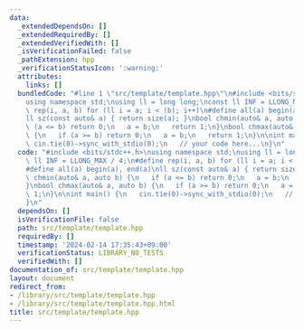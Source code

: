 ```yaml
---
data:
  _extendedDependsOn: []
  _extendedRequiredBy: []
  _extendedVerifiedWith: []
  _isVerificationFailed: false
  _pathExtension: hpp
  _verificationStatusIcon: ':warning:'
  attributes:
    links: []
  bundledCode: "#line 1 \"src/template/template.hpp\"\n#include <bits/stdc++.h>\n\
    using namespace std;\nusing ll = long long;\nconst ll INF = LLONG_MAX / 4;\n#define\
    \ rep(i, a, b) for (ll i = a; i < (b); i++)\n#define all(a) begin(a), end(a)\n\
    ll sz(const auto& a) { return size(a); }\nbool chmin(auto& a, auto b) {\n   if\
    \ (a <= b) return 0;\n   a = b;\n   return 1;\n}\nbool chmax(auto& a, auto b)\
    \ {\n   if (a >= b) return 0;\n   a = b;\n   return 1;\n}\n\nint main() {\n  \
    \ cin.tie(0)->sync_with_stdio(0);\n   // your code here...\n}\n"
  code: "#include <bits/stdc++.h>\nusing namespace std;\nusing ll = long long;\nconst\
    \ ll INF = LLONG_MAX / 4;\n#define rep(i, a, b) for (ll i = a; i < (b); i++)\n\
    #define all(a) begin(a), end(a)\nll sz(const auto& a) { return size(a); }\nbool\
    \ chmin(auto& a, auto b) {\n   if (a <= b) return 0;\n   a = b;\n   return 1;\n\
    }\nbool chmax(auto& a, auto b) {\n   if (a >= b) return 0;\n   a = b;\n   return\
    \ 1;\n}\n\nint main() {\n   cin.tie(0)->sync_with_stdio(0);\n   // your code here...\n\
    }\n"
  dependsOn: []
  isVerificationFile: false
  path: src/template/template.hpp
  requiredBy: []
  timestamp: '2024-02-14 17:35:43+09:00'
  verificationStatus: LIBRARY_NO_TESTS
  verifiedWith: []
documentation_of: src/template/template.hpp
layout: document
redirect_from:
- /library/src/template/template.hpp
- /library/src/template/template.hpp.html
title: src/template/template.hpp
---
```

